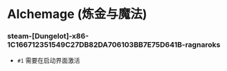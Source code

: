 # Alchemage (炼金与魔法)

### steam-[Dungelot]-x86-1C166712351549C27DB82DA706103BB7E75D641B-ragnaroks
- `#1` 需要在启动界面激活
